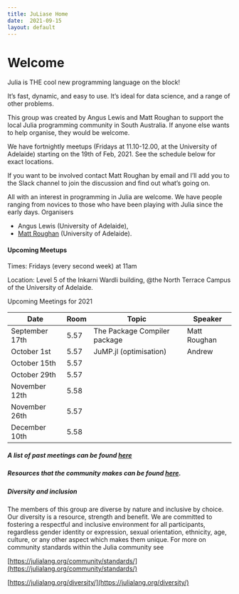 ```yaml
---
title: JuLiase Home
date:  2021-09-15 
layout: default
---
```

 
# Welcome

Julia is THE cool new programming language on the block!

It’s fast, dynamic, and easy to use. It’s ideal for data science, and a range of other problems.

This group was created by Angus Lewis and Matt Roughan to support the local Julia programming community in South Australia. If anyone else wants to help organise, they would be welcome.

We have fortnightly meetups (Fridays at 11.10-12.00, at the University of Adelaide) starting on the 19th of Feb, 2021. See the schedule below for exact locations.

If you want to be involved contact Matt Roughan by email and I’ll add you to the Slack channel to join the discussion and find out what’s going on.

All with an interest in programming in Julia are welcome. We have people ranging from novices to those who have been playing with Julia since the early days.
Organisers

+ Angus Lewis (University of Adelaide),
+ [Matt Roughan](https://roughan.info/) (University of Adelaide).

#### Upcoming Meetups

Times: Fridays (every second week) at 11am

Location: Level 5 of the Inkarni Wardli building, @the North Terrace Campus of the University of Adelaide.

Upcoming Meetings for 2021

| Date           | Room | Topic                        | Speaker        |
| -------------- | ---- | ---------------------------- | -------------- |
| September 17th | 5.57 | The Package Compiler package | Matt Roughan   |
| October 1st    | 5.57 | JuMP.jl (optimisation)       | Andrew         |
| October 15th   | 5.57 |                              |                |
| October 29th   | 5.57 |                              |                |
| November 12th  | 5.58 |                              |                |
| November 26th  | 5.57 |                              |                |
| December 10th  | 5.58 |                              |                |

##### A list of past meetings can be found [here](old.html)

##### Resources that the community makes can be found [here](resources.html).

##### Diversity and inclusion

The members of this group are diverse by nature and inclusive by choice. Our diversity is a resource, strength and benefit. We are committed to fostering a respectful and inclusive environment for all participants, regardless gender identity or expression, sexual orientation, ethnicity, age, culture, or any other aspect which makes them unique. For more on community standards within the Julia community see

[https://julialang.org/community/standards/](https://julialang.org/community/standards/)

[https://julialang.org/diversity/](https://julialang.org/diversity/)

